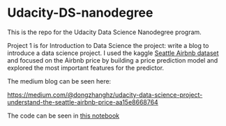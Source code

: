 # Udacity-DS-nanodegree

This is the repo for the Udacity Data Science Nanodegree program. 

Project 1 is for Introduction to Data Science the project: write a blog to introduce a data science project. I used the kaggle [Seattle Airbnb dataset](https://www.kaggle.com/airbnb/seattle) and focused on the Airbnb price by building a price prediction model and explored the most important features for the predictor. 

The medium blog can be seen here:

https://medium.com/@dongzhanghz/udacity-data-science-project-understand-the-seattle-airbnb-price-aa15e8668764

The code can be seen in [this notebook](https://github.com/dongzhang84/Udacity-DS-nanodegree/blob/master/Project_1/Seattle_Airbnb.ipynb)
